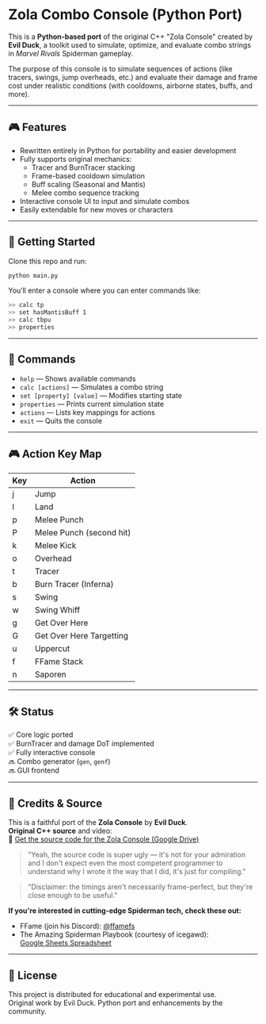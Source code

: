 # Zola Combo Console (Python Port)

This is a **Python-based port** of the original C++ "Zola Console" created by **Evil Duck**, a toolkit used to simulate, optimize, and evaluate combo strings in *Marvel Rivals* Spiderman gameplay.

The purpose of this console is to simulate sequences of actions (like tracers, swings, jump overheads, etc.) and evaluate their damage and frame cost under realistic conditions (with cooldowns, airborne states, buffs, and more).

---

## 🎮 Features

- Rewritten entirely in Python for portability and easier development
- Fully supports original mechanics:
  - Tracer and BurnTracer stacking
  - Frame-based cooldown simulation
  - Buff scaling (Seasonal and Mantis)
  - Melee combo sequence tracking
- Interactive console UI to input and simulate combos
- Easily extendable for new moves or characters

---

## 🚀 Getting Started

Clone this repo and run:

```bash
python main.py
```

You’ll enter a console where you can enter commands like:

```bash
>> calc tp
>> set hasMantisBuff 1
>> calc tbpu
>> properties
```

---

## 🧠 Commands

- `help` — Shows available commands
- `calc [actions]` — Simulates a combo string
- `set [property] [value]` — Modifies starting state
- `properties` — Prints current simulation state
- `actions` — Lists key mappings for actions
- `exit` — Quits the console

---

## 🎮 Action Key Map

| Key | Action                   |
|-----|--------------------------|
| j   | Jump                     |
| l   | Land                     |
| p   | Melee Punch              |
| P   | Melee Punch (second hit) |
| k   | Melee Kick               |
| o   | Overhead                 |
| t   | Tracer                   |
| b   | Burn Tracer (Inferna)    |
| s   | Swing                    |
| w   | Swing Whiff              |
| g   | Get Over Here            |
| G   | Get Over Here Targetting |
| u   | Uppercut                 |
| f   | FFame Stack              |
| n   | Saporen                  |

---

## 🛠 Status

✅ Core logic ported  
✅ BurnTracer and damage DoT implemented  
✅ Fully interactive console  
🔜 Combo generator (`gen`, `genf`)  
🔜 GUI frontend  

---

## 📜 Credits & Source

This is a faithful port of the **Zola Console** by **Evil Duck**.  
**Original C++ source** and video:  
📎 [Get the source code for the Zola Console (Google Drive)](https://drive.google.com/drive/folders/1wlQ0qxPRk73b1lVlOpOaTdNf_MmwdGTW)

> "Yeah, the source code is super ugly — it's not for your admiration and I don't expect even the most competent programmer to understand why I wrote it the way that I did, it's just for compiling."

> "Disclaimer: the timings aren't necessarily frame-perfect, but they're close enough to be useful."

**If you're interested in cutting-edge Spiderman tech, check these out:**

- FFame (join his Discord): [@ffamefs](https://www.youtube.com/@ffamefs)
- The Amazing Spiderman Playbook (courtesy of icegawd):  
  [Google Sheets Spreadsheet](https://docs.google.com/spreadsheets//u/0/d/1jqAZ5lBqqHAbt9BxX3eIn7MducMWYf34n0b5DpHYflw/htmlview#gid=0)

---

## 📂 License

This project is distributed for educational and experimental use.  
Original work by Evil Duck. Python port and enhancements by the community.
